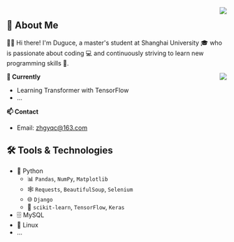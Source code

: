 <img align="right" src="https://komarev.com/ghpvc/?username=Duguce&style=flat-square&color=blueviolet">

## 👋 About Me

👨‍🎓 Hi there! I'm Duguce, a master's student at Shanghai University 🎓 who is passionate about coding 💻 and continuously striving to learn new programming skills 🚀.

<img align="right" src="https://github-readme-stats.vercel.app/api?username=Duguce&show_icons=true&icon_color=black&text_color=718096&bg_color=00000000&hide_title=true&line_height=24&v=5&style=flat" />

**🌱 Currently**

- Learning Transformer with TensorFlow
- ...

**📫 Contact**

- Email: [zhgyqc@163.com](mailto:zhgyqc@163.com)

## 🛠️ Tools & Technologies

- 🐍 Python
  - 📊 `Pandas`, `NumPy`, `Matplotlib`
  - 🕸️ `Requests`, `BeautifulSoup`, `Selenium`
  - 🌐 `Django`
  - 🤖 `scikit-learn`, `TensorFlow`, `Keras`
- 🗄️ MySQL
- 🐧 Linux
- ...




